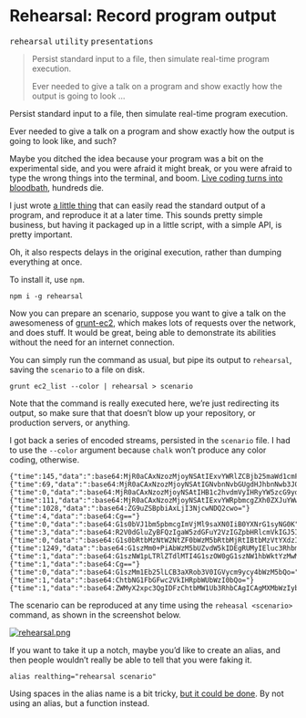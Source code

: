 <h1>Rehearsal: Record program output</h1>

<p><kbd>rehearsal</kbd> <kbd>utility</kbd> <kbd>presentations</kbd></p>

<blockquote><p>Persist standard input to a file, then simulate real-time program execution.</p><blockquote></blockquote> <p>Ever needed to give a talk on a program and show exactly how the output is going to look &#x2026;</p></blockquote>

<div><p>Persist standard input to a file, then simulate real-time program execution.</p></div>

<div></div>

<div><blockquote></blockquote> <p>Ever needed to give a talk on a program and show exactly how the output is going to look like, and such?</p> <p>Maybe you ditched the idea because your program was a bit on the experimental side, and you were afraid it might break, or you were afraid to type the wrong things into the terminal, and boom. <a href="http://net.tutsplus.com/articles/editorials/the-holy-grail-of-conference-talks-live-coding/" target="_blank">Live coding turns into bloodbath</a>, hundreds die.</p></div>

<div><p>I just wrote <a href="https://github.com/bevacqua/rehearsal" target="_blank" aria-label="bevacqua/rehearsal on GitHub">a little thing</a> that can easily read the standard output of a program, and reproduce it at a later time. This sounds pretty simple business, but having it packaged up in a little script, with a simple API, is pretty important.</p> <p>Oh, it also respects delays in the original execution, rather than dumping everything at once.</p> <p>To install it, use <code class="md-code md-code-inline">npm</code>.</p> <pre class="md-code-block"><code class="md-code md-lang-bash">npm i -g rehearsal
</code></pre> <p>Now you can prepare an scenario, suppose you want to give a talk on the awesomeness of <a href="https://github.com/bevacqua/grunt-ec2" target="_blank" aria-label="bevacqua/grunt-ec2 on GitHub">grunt-ec2</a>, which makes lots of requests over the network, and does stuff. It would be great, being able to demonstrate its abilities without the need for an internet connection.</p> <p>You can simply run the command as usual, but pipe its output to <code class="md-code md-code-inline">rehearsal</code>, saving the <code class="md-code md-code-inline">scenario</code> to a file on disk.</p> <pre class="md-code-block"><code class="md-code md-lang-bash">grunt ec2_list --color | rehearsal &gt; scenario
</code></pre> <p>Note that the command is really executed here, we&#x2019;re just redirecting its output, so make sure that that doesn&#x2019;t blow up your repository, or production servers, or anything.</p> <p>I got back a series of encoded streams, persisted in the <code class="md-code md-code-inline">scenario</code> file. I had to use the <code class="md-code md-code-inline">--color</code> argument because <code class="md-code md-code-inline">chalk</code> won&#x2019;t produce any color coding, otherwise.</p> <pre class="md-code-block"><code class="md-code">{&quot;time&quot;:145,&quot;data&quot;:&quot;:base64:MjR0aCAxNzozMjoyNSAtIExvYWRlZCBjb25maWd1cmF0aW9uIGZvciBncnVudCBlbnZpcm9ubWVudAo=&quot;}
{&quot;time&quot;:69,&quot;data&quot;:&quot;:base64:MjR0aCAxNzozMjoyNSAtIGNvbnNvbGUgdHJhbnNwb3J0IGVuYWJsZWQK&quot;}
{&quot;time&quot;:0,&quot;data&quot;:&quot;:base64:MjR0aCAxNzozMjoyNSAtIHB1c2hvdmVyIHRyYW5zcG9ydCBvZmYKMjR0aCAxNzozMjoyNSAtIHBhcGVydHJhaWwgdHJhbnNwb3J0IG9mZgo=&quot;}
{&quot;time&quot;:111,&quot;data&quot;:&quot;:base64:MjR0aCAxNzozMjoyNSAtIExvYWRpbmcgZXh0ZXJuYWwgdGFza3MuLi4=&quot;}
{&quot;time&quot;:1028,&quot;data&quot;:&quot;:base64:ZG9uZSBpbiAxLjI3NjcwNDQ2cwo=&quot;}
{&quot;time&quot;:4,&quot;data&quot;:&quot;:base64:Cg==&quot;}
{&quot;time&quot;:0,&quot;data&quot;:&quot;:base64:G1s0bVJ1bm5pbmcgImVjMl9saXN0IiB0YXNrG1syNG0K&quot;}
{&quot;time&quot;:3,&quot;data&quot;:&quot;:base64:R2V0dGluZyBFQzIgaW5zdGFuY2VzIGZpbHRlcmVkIGJ5IBtbMzZtcnVubmluZxtbMzltIHN0YXRlLi4uCg==&quot;}
{&quot;time&quot;:0,&quot;data&quot;:&quot;:base64:G1s0bRtbMzNtW2NtZF0bWzM5bRtbMjRtIBtbMzVtYXdzIGVjMiBkZXNjcmliZS1pbnN0YW5jZXMgLS1maWx0ZXJzIE5hbWU9aW5zdGFuY2Utc3RhdGUtbmFtZSxWYWx1ZXM9cnVubmluZxtbMzltCg==&quot;}
{&quot;time&quot;:1249,&quot;data&quot;:&quot;:base64:G1szMm0+PiAbWzM5bUZvdW5kIDEgRUMyIEluc3RhbmNlKHMpCg==&quot;}
{&quot;time&quot;:1,&quot;data&quot;:&quot;:base64:G1szNW1pLTRlZTdlMTI4G1szOW0gG1szNW1hbWktYzMwMzYwYWEbWzM5bSAoG1szMm1ydW5uaW5nG1szOW0pIFsbWzM2bXByb2R1Y3Rpb24bWzM5bV0gb24gG1s0bTEwNy4yMC4xOTguMjM5G1syNG0K&quot;}
{&quot;time&quot;:1,&quot;data&quot;:&quot;:base64:Cg==&quot;}
{&quot;time&quot;:0,&quot;data&quot;:&quot;:base64:G1szMm1Eb25lLCB3aXRob3V0IGVycm9ycy4bWzM5bQo=&quot;}
{&quot;time&quot;:1,&quot;data&quot;:&quot;:base64:ChtbNG1FbGFwc2VkIHRpbWUbWzI0bQo=&quot;}
{&quot;time&quot;:1,&quot;data&quot;:&quot;:base64:ZWMyX2xpc3QgIDFzChtbMW1Ub3RhbCAgICAgMXMbWzIybQo=&quot;}
</code></pre> <p>The scenario can be reproduced at any time using the <code class="md-code md-code-inline">reheasal &lt;scenario&gt;</code> command, as shown in the screenshot below.</p> <p><a href="https://github.com/bevacqua/rehearsal" target="_blank" aria-label="bevacqua/rehearsal on GitHub"><img alt="rehearsal.png" class="" src="https://i.imgur.com/boNkRem.png"></a></p> <p>If you want to take it up a notch, maybe you&#x2019;d like to create an alias, and then people wouldn&#x2019;t really be able to tell that you were faking it.</p> <pre class="md-code-block"><code class="md-code md-lang-bash"><span class="md-code-built_in">alias</span> realthing=<span class="md-code-string">&quot;rehearsal scenario&quot;</span>
</code></pre> <p>Using spaces in the alias name is a bit tricky, <a href="http://superuser.com/q/105375" target="_blank" aria-label="Bash: Spaces in alias name">but it could be done</a>. By not using an alias, but a function instead.</p></div>
